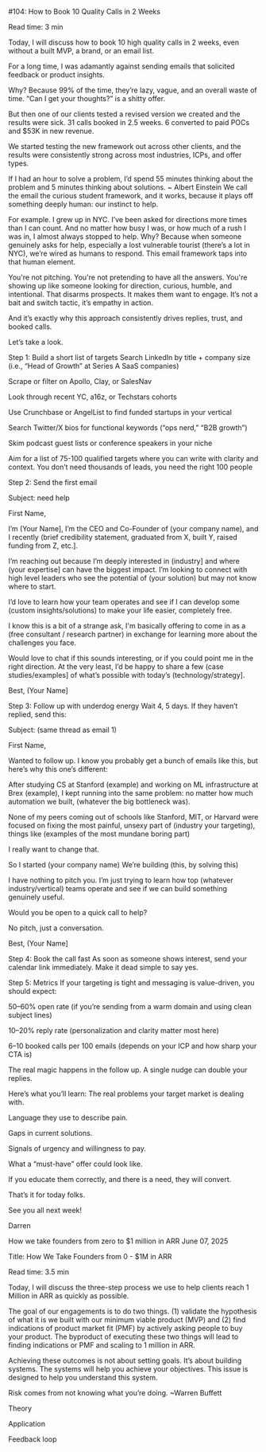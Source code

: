 


#104: How to Book 10 Quality Calls in 2 Weeks


Read time: 3 min

Today, I will discuss how to book 10 high quality calls in 2 weeks, even without a built MVP, a brand, or an email list.

For a long time, I was adamantly against sending emails that solicited feedback or product insights.

Why? Because 99% of the time, they’re lazy, vague, and an overall waste of time. “Can I get your thoughts?” is a shitty offer.

But then one of our clients tested a revised version we created and the results were sick. 31 calls booked in 2.5 weeks. 6 converted to paid POCs and $53K in new revenue.

We started testing the new framework out across other clients, and the results were consistently strong across most industries, ICPs, and offer types.


If I had an hour to solve a problem, I’d spend 55 minutes thinking about the problem and 5 minutes thinking about solutions.
~ Albert Einstein
We call the email the curious student framework, and it works, because it plays off something deeply human: our instinct to help.

For example. I grew up in NYC. I’ve been asked for directions more times than I can count. And no matter how busy I was, or how much of a rush I was in, I almost always stopped to help. Why? Because when someone genuinely asks for help, especially a lost vulnerable tourist (there’s a lot in NYC), we’re wired as humans to respond. This email framework taps into that human element.

You're not pitching. You're not pretending to have all the answers. You're showing up like someone looking for direction, curious, humble, and intentional. That disarms prospects. It makes them want to engage. It’s not a bait and switch tactic, it’s empathy in action.

And it’s exactly why this approach consistently drives replies, trust, and booked calls.

Let’s take a look.

Step 1: Build a short list of targets
Search LinkedIn by title + company size (i.e., “Head of Growth” at Series A SaaS companies)

Scrape or filter on Apollo, Clay, or SalesNav

Look through recent YC, a16z, or Techstars cohorts

Use Crunchbase or AngelList to find funded startups in your vertical

Search Twitter/X bios for functional keywords (“ops nerd,” “B2B growth”)

Skim podcast guest lists or conference speakers in your niche

Aim for a list of 75-100 qualified targets where you can write with clarity and context. You don’t need thousands of leads, you need the right 100 people


Step 2: Send the first email

Subject: need help

First Name,

I’m (Your Name], I’m the CEO and Co-Founder of (your company name), and I recently (brief credibility statement, graduated from X, built Y, raised funding from Z, etc.].

I’m reaching out because I’m deeply interested in (industry] and where (your expertise] can have the biggest impact. I’m looking to connect with high level leaders who see the potential of (your solution) but may not know where to start.

I’d love to learn how your team operates and see if I can develop some (custom insights/solutions) to make your life easier, completely free.

I know this is a bit of a strange ask, I'm basically offering to come in as a (free consultant / research partner)  in exchange for learning more about the challenges you face.

Would love to chat if this sounds interesting, or if you could point me in the right direction. At the very least, I’d be happy to share a few (case studies/examples] of what’s possible with today’s (technology/strategy].

Best,
(Your Name]


Step 3: Follow up with underdog energy
Wait 4, 5 days. If they haven’t replied, send this:



Subject: (same thread as email 1)

First Name,

Wanted to follow up. I know you probably get a bunch of emails like this, but here’s why this one’s different:

After studying CS at Stanford (example) and working on ML infrastructure at Brex (example), I kept running into the same problem: no matter how much automation we built, (whatever the big bottleneck was).

None of my peers coming out of schools like Stanford, MIT, or Harvard were focused on fixing the most painful, unsexy part of (industry your targeting), things like (examples of the most mundane boring part)

I really want to change that.

So I started (your company name) We’re building (this, by solving this)

I have nothing to pitch you. I’m just trying to learn how top (whatever industry/vertical) teams operate and see if we can build something genuinely useful.

Would you be open to a quick call to help?

No pitch, just a conversation.

Best,
(Your Name]

Step 4: Book the call fast
As soon as someone shows interest, send your calendar link immediately. Make it dead simple to say yes.

Step 5: Metrics
If your targeting is tight and messaging is value-driven, you should expect:

50–60% open rate (if you’re sending from a warm domain and using clean subject lines)

10–20% reply rate (personalization and clarity matter most here)

6–10 booked calls per 100 emails (depends on your ICP and how sharp your CTA is)

The real magic happens in the follow up. A single nudge can double your replies.


Here’s what you’ll learn:
The real problems your target market is dealing with.

Language they use to describe pain.

Gaps in current solutions.

Signals of urgency and willingness to pay.

What a “must-have” offer could look like.

If you educate them correctly, and there is a need, they will convert.


That’s it for today folks.


See you all next week!


Darren

How we take founders from zero to $1 million in ARR
June 07, 2025


Title: How We Take Founders from 0 - $1M in ARR


Read time: 3.5 min


Today, I will discuss the three-step process we use to help clients reach 1 Million in ARR as quickly as possible.

The goal of our engagements is to do two things. (1) validate the hypothesis of what it is we built with our minimum viable product (MVP) and (2) find indications of product market fit (PMF) by actively asking people to buy your product. The byproduct of executing these two things will lead to finding indications or PMF and scaling to 1 million in ARR.

Achieving these outcomes is not about setting goals. It’s about building systems. The systems will help you achieve your objectives. This issue is designed to help you understand this system.


Risk comes from not knowing what you’re doing.
~Warren Buffett

Theory

Application

Feedback loop

